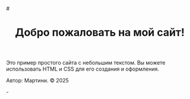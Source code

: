#<!DOCTYPE html>
<html lang="en">
<head>
    <meta charset="UTF-8">
    <meta name="viewport" content="width=device-width, initial-scale=1.0">
    <title>Простой сайт</title>
    <link rel="stylesheet" href="style.css">
</head>
<body>
    <header>
        <h1>Добро пожаловать на мой сайт!</h1>
    </header>
    <main>
        <p>Это пример простого сайта с небольшим текстом. Вы можете использовать HTML и CSS для его создания и оформления.</p>
    </main>
    <footer>
        <p>Автор: Мартини. &copy; 2025</p>
    </footer>
</body>
</html>
 -
